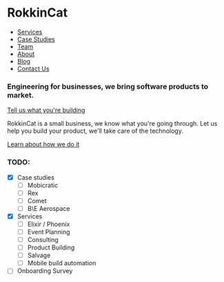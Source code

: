 # RokkinCat

* [Services](services.md)
* [Case Studies](case-studies.md)
* [Team](team.md)
* [About](about.md)
* [Blog](http://blog.rokkincat.com/)
* [Contact Us](contact.md)

### Engineering for businesses, we bring software products to market.
[Tell us what you're building](work-with-us.md)

RokkinCat is a small business, we know what you're going through. 
Let us help you build your product, we'll take care of the technology.

[Learn about how we do it](process.md)

### TODO:

- [x] Case studies
  - [ ] Mobicratic
  - [ ] Rex
  - [ ] Comet
  - [ ] B\E Aerospace
- [x] Services
  - [ ] Elixir / Phoenix
  - [ ] Event Planning
  - [ ] Consulting
  - [ ] Product Building
  - [ ] Salvage
  - [ ] Mobile build automation
- [ ] Onboarding Survey
